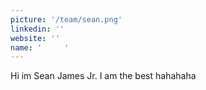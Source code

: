 ```yaml
---
picture: '/team/sean.png'
linkedin: ''
website: ''
name: '     '
---
```


Hi im Sean James Jr. I am the best hahahaha